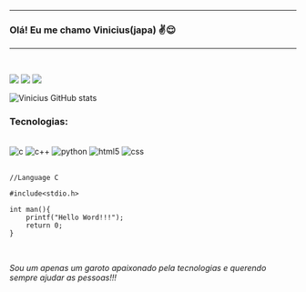 
---

### Olá!  Eu me chamo Vinicius(japa) ✌️😌
---
<br>

<a href="" target="_blank"><img src="https://img.shields.io/badge/Gmail-D14836?style=for-the-badge&logo=gmail&logoColor=white"></a> 
<a href="https://www.instagram.com/" target="_blank"><img src="https://img.shields.io/badge/Instagram-E4405F?style=for-the-badge&logo=instagram&logoColor=white"></a>
<a href="https://www.linkedin.com/" target="_blank"><img src="https://img.shields.io/badge/LinkedIn-0077B5?style=for-the-badge&logo=linkedin&logoColor=white"></a><br>

![Vinicius GitHub stats](https://github-readme-stats.vercel.app/api?username=viniciusozawa&show_icons=true&theme=merko)

### Tecnologias:
<div style="display: inline-block"><br>
    <img alt="c" src="https://img.shields.io/badge/C-00599C?style=for-the-badge&logo=c&logoColor=white">
    <img alt="c++" src="https://img.shields.io/badge/c++-%2300599C.svg?style=for-the-badge&logo=c%2B%2B&logoColor=white">
    <img alt="python" src="https://img.shields.io/badge/Python-3776AB?style=for-the-badge&logo=python&logoColor=white">
    <img alt="html5" src="https://img.shields.io/badge/HTML5-E34F26?style=for-the-badge&logo=html5&logoColor=white">
    <img alt="css" src="https://img.shields.io/badge/CSS-239120?&style=for-the-badge&logo=css3&logoColor=white">
</div><br><br>
<codes>

    //Language C

    #include<stdio.h>

    int man(){
        printf("Hello Word!!!");
        return 0;
    }
</code><br>

<i>Sou um apenas um garoto apaixonado pela tecnologias e querendo sempre ajudar as pessoas!!!</i>
